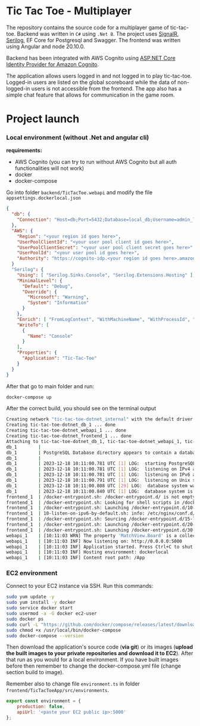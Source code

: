 # Tic Tac Toe - Multiplayer

The repository contains the source code for a multiplayer game of tic-tac-toe. Backend was written in `C#` using `.Net 8`. The project uses [SignalR](https://github.com/SignalR/SignalR), [Serilog](https://github.com/serilog/serilog), EF Core for Postgresql and Swagger. The frontend was written using Angular and node 20.10.0. 

Backend has been integrated with AWS Cognito using [ASP.NET Core Identity Provider for Amazon Cognito](https://github.com/aws/aws-aspnet-cognito-identity-provider).


The application allows users logged in and not logged in to play tic-tac-toe. Logged-in users are listed on the global scoreboard while the data of non-logged-in users is not accessible from the frontend. The app also has a simple chat feature that allows for communication in the game room.


# Project launch

### **Local environment** (without .Net and angular cli)

**requirements:**
- AWS Cognito (you can try to run without AWS Cognito but all auth functionalities will not work)
- docker
- docker-compose

Go into folder `backend/TicTacToe.webapi` and modify the file `appsettings.dockerlocal.json`

```json
{
  "db": {
    "Connection": "Host=db;Port=5432;Database=local_db;Username=admin_local;Password=Admin123!;"
  },
  "AWS": {
    "Region": "<your region id goes here>",
    "UserPoolClientId": "<your user pool client id goes here>",
    "UserPoolClientSecret": "<your user pool client secret goes here>",
    "UserPoolId": "<your user pool id goes here>",
    "Authority": "https://cognito-idp.<your region id goes here>.amazonaws.com/<your user pool id goes here>"
  }
  "Serilog": {
    "Using": [ "Serilog.Sinks.Console", "Serilog.Extensions.Hosting" ],
    "MinimalLevel": {
      "Default": "Debug",
      "Override": {
        "Microsoft": "Warning",
        "System": "Information"
      }
    },
    "Enrich": [ "FromLogContext", "WithMachineName", "WithProcessId", "WithThreadId" ],
    "WriteTo": [
      {
        "Name": "Console"
      }
    ],
    "Properties": {
      "Application": "Tic-Tac-Toe"
    }
  }
}

```

After that go to main folder and run:

```bash
docker-compose up
```

After the correct build, you should see on the terminal output

```bash
Creating network "tic-tac-toe-dotnet_internal" with the default driver
Creating tic-tac-toe-dotnet_db_1 ... done
Creating tic-tac-toe-dotnet_webapi_1 ... done
Creating tic-tac-toe-dotnet_frontend_1 ... done
Attaching to tic-tac-toe-dotnet_db_1, tic-tac-toe-dotnet_webapi_1, tic-tac-toe-dotnet_frontend_1
db_1        |
db_1        | PostgreSQL Database directory appears to contain a database; Skipping initialization
db_1        |
db_1        | 2023-12-18 10:11:00.781 UTC [1] LOG:  starting PostgreSQL 16.1 (Debian 16.1-1.pgdg120+1) on x86_64-pc-linux-gnu, compiled by gcc (Debian 12.2.0-14) 12.2.0, 64-bit
db_1        | 2023-12-18 10:11:00.781 UTC [1] LOG:  listening on IPv4 address "0.0.0.0", port 5432
db_1        | 2023-12-18 10:11:00.781 UTC [1] LOG:  listening on IPv6 address "::", port 5432
db_1        | 2023-12-18 10:11:00.791 UTC [1] LOG:  listening on Unix socket "/var/run/postgresql/.s.PGSQL.5432"
db_1        | 2023-12-18 10:11:00.808 UTC [29] LOG:  database system was shut down at 2023-12-17 16:40:15 UTC
db_1        | 2023-12-18 10:11:00.840 UTC [1] LOG:  database system is ready to accept connections
frontend_1  | /docker-entrypoint.sh: /docker-entrypoint.d/ is not empty, will attempt to perform configuration
frontend_1  | /docker-entrypoint.sh: Looking for shell scripts in /docker-entrypoint.d/
frontend_1  | /docker-entrypoint.sh: Launching /docker-entrypoint.d/10-listen-on-ipv6-by-default.sh
frontend_1  | 10-listen-on-ipv6-by-default.sh: info: /etc/nginx/conf.d/default.conf is not a file or does not exist
frontend_1  | /docker-entrypoint.sh: Sourcing /docker-entrypoint.d/15-local-resolvers.envsh
frontend_1  | /docker-entrypoint.sh: Launching /docker-entrypoint.d/20-envsubst-on-templates.sh
frontend_1  | /docker-entrypoint.sh: Launching /docker-entrypoint.d/30-tune-worker-processes.sh
webapi_1    | [10:11:03 WRN] The property 'MatchView.Board' is a collection or enumeration type with a value converter but with no value comparer. Set a value comparer to ensure the collection/enumeration elements are compared correctly.
webapi_1    | [10:11:03 INF] Now listening on: http://0.0.0.0:5000
webapi_1    | [10:11:03 INF] Application started. Press Ctrl+C to shut down.
webapi_1    | [10:11:03 INF] Hosting environment: dockerlocal
webapi_1    | [10:11:03 INF] Content root path: /App
```

### **EC2 environment**

Connect to your EC2 instance via SSH. Run this commands:

```bash
sudo yum update -y
sudo yum install -y docker
sudo service docker start
sudo usermod -a -G docker ec2-user
sudo docker ps
sudo curl -L "https://github.com/docker/compose/releases/latest/download/docker-compose-$(uname -s)-$(uname -m)" -o /usr/local/bin/docker-compose
sudo chmod +x /usr/local/bin/docker-compose
sudo docker-compose --version
```

Then download the application's source code (**via git**) or its images (**upload the built images to your private repositories and download it to EC2**). After that run as you would for a local environment. If you have built images before then remember to change the docker-compose.yml file (change section build to image).

Remember also to change file `environment.ts` in folder `frontend/TicTacToeApp/src/environments`.

```js
export const environment = {
    production: false,
    apiUrl: '<paste your EC2 public ip>:5000'
};
```
